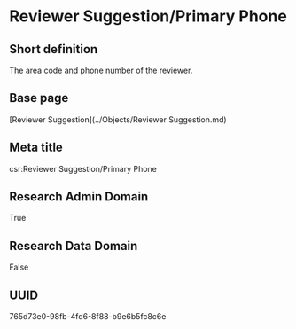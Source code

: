 # Reviewer Suggestion/Primary Phone
## Short definition
The area code and phone number of the reviewer.
## Base page
[Reviewer Suggestion](../Objects/Reviewer Suggestion.md)
## Meta title
csr:Reviewer Suggestion/Primary Phone
## Research Admin Domain
True
## Research Data Domain
False
## UUID
765d73e0-98fb-4fd6-8f88-b9e6b5fc8c6e
